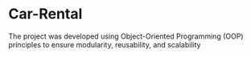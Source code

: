 # Car-Rental
The project was developed using Object-Oriented Programming (OOP) principles to ensure 
modularity, reusability, and scalability
